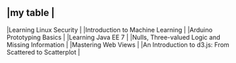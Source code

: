 |my table |
------------------------------------
|Learning Linux Security                                                |
|Introduction to Machine Learning                                       |
|Arduino Prototyping Basics                                             |
|Learning Java EE 7                                                     |
|Nulls, Three-valued Logic and Missing Information                      |
|Mastering Web Views                                                    |
|An Introduction to d3.js: From Scattered to Scatterplot                |
